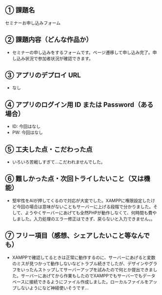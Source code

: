 ## ① 課題名

セミナーお申し込みフォーム

## ② 課題内容（どんな作品か）

- セミナーの申し込みをするフォームです。ページ遷移して申し込み完了。申し込み状況で参加者状況が確認できます。

## ③ アプリのデプロイ URL

- なし

## ④ アプリのログイン用 ID または Password（ある場合）

- ID: 今回はなし
- PW: 今回はなし

## ⑤ 工夫した点・こだわった点

- いろいろ苦戦しすぎて…こだわれませんでした。

## ⑥ 難しかった点・次回トライしたいこと（又は機能）

- 堅牢性をAIが押してくるので対応が大変でした。XAMPPに権限設定したけど今回の場合は意味がないこともサーバーに上げる段階で分かりました。そして、ようやくサーバーにあげても全然PHPが動作しなくて、何時間も費やしました。入力処理のエラー修正はできず、戻らないと入力できません。。

## ⑦ フリー項目（感想、シェアしたいこと等なんでも）

- XAMPPで確認してるときは正常に動作するのに、サーバーにあげると変数のミスが見つかって動作しないなどトラブル続きでしたが、デザインやグラフをいったんストップしてサーバーアップを試みたので何とか提出できました。サーバーにあげてから作業もしたのでXAMPPでもサーバーでもデータベースに接続できるようにファイル作成しました。ローカルファイルをアップしないようになど神経使いそうです…

